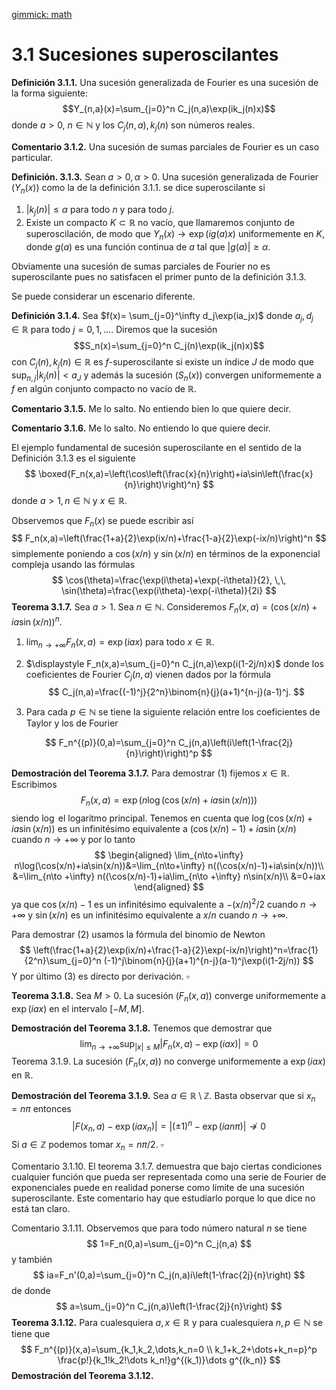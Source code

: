 [gimmick: math]()
# 3.1 Sucesiones superoscilantes

**Definición 3.1.1.** Una sucesión generalizada de Fourier es una sucesión de la forma siguiente: $$Y_{n,a}(x)=\sum_{j=0}^n C_j(n,a)\exp(ik_j(n)x)$$ donde $a>0$, $n\in \mathbb N$ y los $C_j(n,a),k_j(n)$ son números reales.

**Comentario 3.1.2.** Una sucesión de sumas parciales de Fourier es un caso particular.

**Definición. 3.1.3.** Sean $a>0,\alpha>0$. Una sucesión generalizada de Fourier $(Y_n(x))$  como la de la definición 3.1.1. se dice superoscilante si

1. $|k_j(n)|\leq \alpha$ para todo $n$ y para todo $j$.
2. Existe un compacto $K\subset \mathbb R$ no vacío,  que llamaremos conjunto de superoscilación, de modo que $Y_n(x)\to \exp(ig(a)x)$ uniformemente en $K$, donde $g(a)$ es una función continua de $a$ tal que $|g(a)|≥\alpha$. 

Obviamente una sucesión de sumas parciales de Fourier no es superoscilante pues no satisfacen el primer punto de la definición 3.1.3.

Se puede considerar un escenario diferente.

**Definición 3.1.4.** Sea $f(x)= \sum_{j=0}^\infty d_j\exp(ia_jx)$ donde $a_j,d_j\in\mathbb R$ para todo $j=0,1,\dots$. Diremos que la sucesión $$S_n(x)=\sum_{j=0}^n C_j(n)\exp(ik_j(n)x)$$ con $C_j(n),k_j(n)\in\mathbb R$ es $f$-superoscilante si existe un índice $J$ de modo que $\sup_{n,j}|k_j(n)|<a_J$ y además la sucesión $(S_n(x))$ convergen uniformemente a $f$ en algún conjunto compacto no vacío de $\mathbb R$.

**Comentario 3.1.5.** Me lo salto. No entiendo bien lo que quiere decir.

**Comentario 3.1.6.** Me lo salto. No entiendo lo que quiere decir.

El ejemplo fundamental de sucesión superoscilante en el sentido de la Definición $3.1.3$  es el siguiente
$$
\boxed{F_n(x,a)=\left(\cos\left(\frac{x}{n}\right)+ia\sin\left(\frac{x}{n}\right)\right)^n}
$$
donde $a>1, n\in\mathbb N$ y $x\in\mathbb R$.

Observemos que $F_n(x)$ se puede escribir así
$$
F_n(x,a)=\left(\frac{1+a}{2}\exp(ix/n)+\frac{1-a}{2}\exp(-ix/n)\right)^n
$$
simplemente poniendo a $\cos(x/n)$ y $\sin(x/n)$ en términos de la exponencial compleja usando las fórmulas
$$
\cos(\theta)=\frac{\exp(i\theta)+\exp(-i\theta)}{2}, \,\, \sin(\theta)=\frac{\exp(i\theta)-\exp(-i\theta)}{2i}
$$
**Teorema 3.1.7.** Sea $a>1$. Sea $n\in\mathbb N$. Consideremos $F_n(x,a)=\left(\cos(x/n)+ia\sin(x/n)\right)^n$. 

1. $\displaystyle \lim_{n\to +\infty}F_n(x,a)=\exp(iax)$ para todo $x\in\mathbb R$.

2. $\displaystyle F_n(x,a)=\sum_{j=0}^n C_j(n,a)\exp(i(1-2j/n)x)$ donde los coeficientes de Fourier $C_j(n,a)$ vienen dados por la fórmula
   $$
   C_j(n,a)=\frac{(-1)^j}{2^n}\binom{n}{j}(a+1)^{n-j}(a-1)^j.
   $$

3. Para cada $p\in\mathbb N$ se tiene la siguiente relación entre los coeficientes de Taylor y los de Fourier

$$
F_n^{(p)}(0,a)=\sum_{j=0}^n C_j(n,a)\left(i\left(1-\frac{2j}{n}\right)\right)^p
$$

**Demostración del Teorema 3.1.7.**  Para demostrar (1) fijemos $x\in\mathbb R$. Escribimos
$$
F_n(x,a)=\exp(n\log(\cos(x/n)+ia\sin(x/n)))
$$
siendo $\log$ el logaritmo principal.  Tenemos en cuenta que $\log(\cos(x/n)+ia\sin(x/n))$ es un infinitésimo equivalente a $(\cos(x/n)-1)+ia\sin(x/n)$ cuando $n\to+\infty$ y por lo tanto
$$
\begin{aligned}
\lim_{n\to+\infty} n\log(\cos(x/n)+ia\sin(x/n))&=\lim_{n\to+\infty} n((\cos(x/n)-1)+ia\sin(x/n))\\
&=\lim_{n\to +\infty} n((\cos(x/n)-1)+ia\lim_{n\to +\infty} n\sin(x/n)\\
&=0+iax
\end{aligned}
$$
ya que $\cos(x/n)-1$ es un infinitésimo equivalente a $-(x/n)^2/2$ cuando $n\to+\infty$ y $\sin(x/n)$ es un infinitésimo equivalente a $x/n$ cuando $n\to+\infty$.

Para demostrar (2) usamos la fórmula del binomio de Newton
$$
\left(\frac{1+a}{2}\exp(ix/n)+\frac{1-a}{2}\exp(-ix/n)\right)^n=\frac{1}{2^n}\sum_{j=0}^n (-1)^j\binom{n}{j}(a+1)^{n-j}(a-1)^j\exp(i(1-2j/n))
$$
Y por último (3) es directo por derivación. $\square$

**Teorema 3.1.8.** Sea $M>0$. La sucesión $(F_n(x,a))$ converge uniformemente a $\exp(iax)$ en el intervalo $[-M,M]$.

**Demostración del Teorema 3.1.8.** Tenemos que demostrar que
$$
\lim_{n\to+\infty}\sup_{|x|\leq M}|F_n(x,a)-\exp(iax)|= 0
$$
Teorema 3.1.9. La sucesión $(F_n(x,a))$ no converge uniformemente a $\exp(iax)$ en $\mathbb R$.

**Demostración del Teorema 3.1.9.** Sea $a\in\mathbb R\setminus \mathbb Z$. Basta observar que si $x_n=n\pi$ entonces
$$
|F(x_n,a)-\exp(iax_n)|=|(\pm 1)^n -\exp(ian\pi)|\not\to 0
$$
Si $a\in\mathbb Z$ podemos tomar $x_n=n\pi/2$. $\square$

Comentario 3.1.10. El teorema 3.1.7. demuestra que bajo ciertas condiciones cualquier función que pueda ser representada como una serie de Fourier de exponenciales puede en realidad ponerse como límite de una sucesión superoscilante. Este comentario hay que estudiarlo porque  lo que dice no está tan claro.

Comentario 3.1.11. Observemos que para todo número natural $n$ se tiene 
$$
1=F_n(0,a)=\sum_{j=0}^n C_j(n,a)
$$
y también
$$
ia=F_n'(0,a)=\sum_{j=0}^n C_j(n,a)i\left(1-\frac{2j}{n}\right)
$$
de donde 
$$
a=\sum_{j=0}^n C_j(n,a)\left(1-\frac{2j}{n}\right)
$$
**Teorema 3.1.12.** Para cualesquiera $a,x\in\mathbb R$ y para cualesquiera  $n,p\in\mathbb N$  se tiene que
$$
F_n^{(p)}(x,a)=\sum_{k_1,k_2,\dots,k_n=0 \\ k_1+k_2+\dots+k_n=p}^p \frac{p!}{k_1!k_2!\dots k_n!}g^{(k_1)}\dots g^{(k_n)}
$$
**Demostración del Teorema 3.1.12.**

